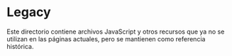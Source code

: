 # Legacy

Este directorio contiene archivos JavaScript y otros recursos que ya no se utilizan en las páginas actuales, pero se mantienen como referencia histórica.
